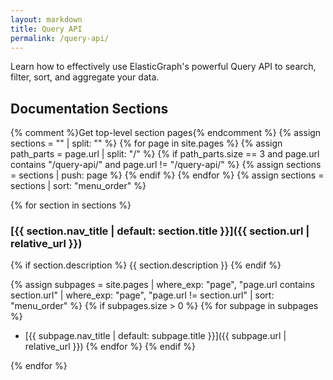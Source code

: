 ```yaml
---
layout: markdown
title: Query API
permalink: /query-api/
---
```


Learn how to effectively use ElasticGraph's powerful Query API to search, filter, sort, and aggregate your data.

## Documentation Sections

{% comment %}Get top-level section pages{% endcomment %}
{% assign sections = "" | split: "" %}
{% for page in site.pages %}
  {% assign path_parts = page.url | split: "/" %}
  {% if path_parts.size == 3 and page.url contains "/query-api/" and page.url != "/query-api/" %}
    {% assign sections = sections | push: page %}
  {% endif %}
{% endfor %}
{% assign sections = sections | sort: "menu_order" %}

{% for section in sections %}
### [{{ section.nav_title | default: section.title }}]({{ section.url | relative_url }})
{% if section.description %}
{{ section.description }}
{% endif %}

{% assign subpages = site.pages | where_exp: "page", "page.url contains section.url" | where_exp: "page", "page.url != section.url" | sort: "menu_order" %}
{% if subpages.size > 0 %}
{% for subpage in subpages %}
- [{{ subpage.nav_title | default: subpage.title }}]({{ subpage.url | relative_url }})
{% endfor %}
{% endif %}

{% endfor %}
